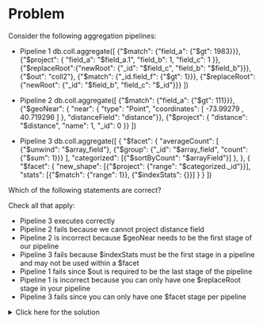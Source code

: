 # Problem
Consider the following aggregation pipelines:

 - Pipeline 1
        db.coll.aggregate([
          {"$match": {"field_a": {"$gt": 1983}}},
          {"$project": { "field_a": "$field_a.1", "field_b": 1, "field_c": 1  }},
          {"$replaceRoot":{"newRoot": {"_id": "$field_c", "field_b": "$field_b"}}},
          {"$out": "coll2"},
          {"$match": {"_id.field_f": {"$gt": 1}}},
          {"$replaceRoot":{"newRoot": {"_id": "$field_b", "field_c": "$_id"}}}
        ])
		
 - Pipeline 2
        db.coll.aggregate([
          {"$match": {"field_a": {"$gt": 111}}},
          {"$geoNear": {
            "near": { "type": "Point", "coordinates": [ -73.99279 , 40.719296 ] },
            "distanceField": "distance"}},
          {"$project": { "distance": "$distance", "name": 1, "_id": 0  }}
        ])

 - Pipeline 3
        db.coll.aggregate([
          {
            "$facet": {
              "averageCount": [
                {"$unwind": "$array_field"},
                {"$group": {"_id": "$array_field", "count": {"$sum": 1}}}
              ],
              "categorized": [{"$sortByCount": "$arrayField"}]
            },
          },
          {
            "$facet": {
              "new_shape": [{"$project": {"range": "$categorized._id"}}],
              "stats": [{"$match": {"range": 1}}, {"$indexStats": {}}]
            }
          }
        ])
		
Which of the following statements are correct?

Check all that apply:
 - Pipeline 3 executes correctly
 - Pipeline 2 fails because we cannot project distance field
 - Pipeline 2 is incorrect because $geoNear needs to be the first stage of our pipeline
 - Pipeline 3 fails because $indexStats must be the first stage in a pipeline and may not be used within a $facet
 - Pipeline 1 fails since $out is required to be the last stage of the pipeline
 - Pipeline 1 is incorrect because you can only have one $replaceRoot stage in your pipeline
 - Pipeline 3 fails since you can only have one $facet stage per pipeline

<details>
  <summary>Click here for the solution</summary>
    <ul>
      <li>Pipeline 2 is incorrect because $geoNear needs to be the first stage of our pipeline</li>
	  <li>Pipeline 3 fails because $indexStats must be the first stage in a pipeline and may not be used within a $facet</li>
	  <li>Pipeline 1 fails since $out is required to be the last stage of the pipeline</li>
    </ul>
</details>